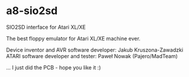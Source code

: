 # a8-sio2sd
SIO2SD interface for Atari XL/XE

The best floppy emulator for Atari XL/XE machine ever.

Device inventor and AVR software developer: Jakub Kruszona-Zawadzki
ATARI software developer and tester: Paweł Nowak (Pajero/MadTeam)

... I just did the PCB - hope you like it :)
